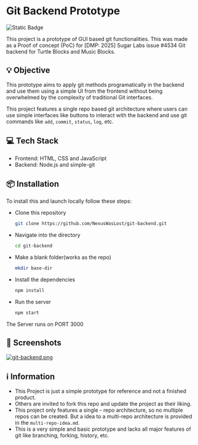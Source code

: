 # Git Backend Prototype
![Static Badge](https://img.shields.io/badge/git-white?style=flat-square&logo=git)


This project is a prototype of GUI based git functionalities. This was made as a Proof of concept (PoC) for [DMP: 2025] Sugar Labs issue #4534 Git backend for Turtle Blocks and Music Blocks.

## 💡 Objective

This prototype aims to apply git methods programatically in the backend and use them using a simple UI from the frontend without being overwhelmed by the complexity of traditional Git interfaces.

This project features a single repo based git architecture where users can use simple interfaces like buttons to interact with the backend and use git commands like ```add```, ```commit```, ```status```, ```log```, etc.

## 💻 Tech Stack
- Frontend: HTML, CSS and JavaScript
- Backend: Node.js and simple-git

## 📦 Installation
To install this and launch locally follow these steps:

- Clone this repository
    ```bash
    git clone https://github.com/NexusWasLost/git-backend.git
    ```

- Navigate into the directory
    ```bash
    cd git-backend
    ```

- Make a blank folder(works as the repo)
    ```bash
    mkdir base-dir
    ```

- Install the dependencies
    ```bash
    npm install
    ```

- Run the server
    ```bash
    npm start
    ```

The Server runs on PORT 3000

## 📄 Screenshots

[![git-backend.png](https://i.postimg.cc/9MDNF4fY/git-backend.png)](https://postimg.cc/jwrhMSPD)

## ℹ Information
- This Project is just a simple prototype for reference and not a finished product.
- Others are invited to fork this repo and update the project as their liking.
- This project only features a single - repo architecture, so no multiple repos can be created. But a idea to a multi-repo architecture is provided in the ```multi-repo-idea.md```.
- This is a very simple and basic prototype and lacks all major features of git like branching, forking, history, etc.
